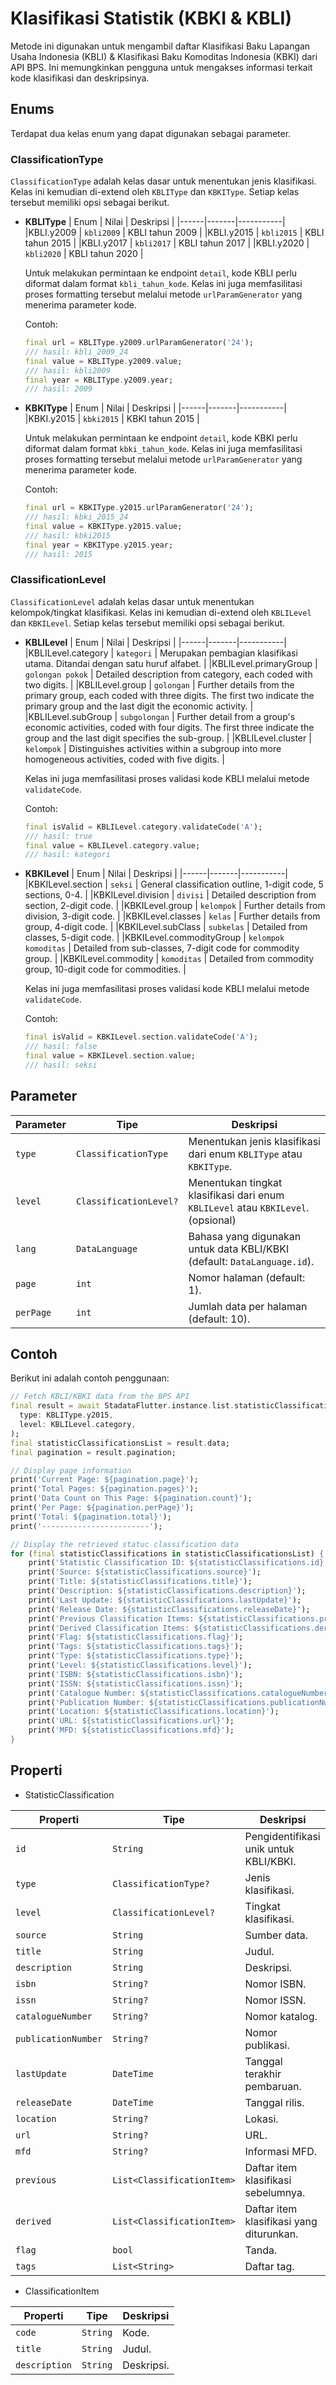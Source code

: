 # Klasifikasi Statistik (KBKI & KBLI)

Metode ini digunakan untuk mengambil daftar Klasifikasi Baku Lapangan Usaha Indonesia (KBLI) & Klasifikasi Baku Komoditas Indonesia (KBKI) dari API BPS. Ini memungkinkan pengguna untuk mengakses informasi terkait kode klasifikasi dan deskripsinya.

## Enums

Terdapat dua kelas enum yang dapat digunakan sebagai parameter.

### ClassificationType

`ClassificationType` adalah kelas dasar untuk menentukan jenis klasifikasi. Kelas ini kemudian di-extend oleh `KBLIType` dan `KBKIType`. Setiap kelas tersebut memiliki opsi sebagai berikut.

- **KBLIType**
  | Enum | Nilai | Deskripsi |
  |------|-------|-----------|
  |KBLI.y2009 | `kbli2009` | KBLI tahun 2009 |
  |KBLI.y2015 | `kbli2015` | KBLI tahun 2015 |
  |KBLI.y2017 | `kbli2017` | KBLI tahun 2017 |
  |KBLI.y2020 | `kbli2020` | KBLI tahun 2020 |

  Untuk melakukan permintaan ke endpoint `detail`, kode KBLI perlu diformat dalam format `kbli_tahun_kode`. Kelas ini juga memfasilitasi proses formatting tersebut melalui metode `urlParamGenerator` yang menerima parameter kode.

  Contoh:

  ```dart
  final url = KBLIType.y2009.urlParamGenerator('24');
  /// hasil: kbli_2009_24
  final value = KBLIType.y2009.value;
  /// hasil: kbli2009
  final year = KBLIType.y2009.year;
  /// hasil: 2009
  ```

- **KBKIType**
  | Enum | Nilai | Deskripsi |
  |------|-------|-----------|
  |KBKI.y2015 | `kbki2015` | KBKI tahun 2015 |

  Untuk melakukan permintaan ke endpoint `detail`, kode KBKI perlu diformat dalam format `kbki_tahun_kode`. Kelas ini juga memfasilitasi proses formatting tersebut melalui metode `urlParamGenerator` yang menerima parameter kode.

  Contoh:

  ```dart
  final url = KBKIType.y2015.urlParamGenerator('24');
  /// hasil: kbki_2015_24
  final value = KBKIType.y2015.value;
  /// hasil: kbki2015
  final year = KBKIType.y2015.year;
  /// hasil: 2015
  ```

### ClassificationLevel

`ClassificationLevel` adalah kelas dasar untuk menentukan kelompok/tingkat klasifikasi. Kelas ini kemudian di-extend oleh `KBLILevel` dan `KBKILevel`. Setiap kelas tersebut memiliki opsi sebagai berikut.

- **KBLILevel**
  | Enum | Nilai | Deskripsi |
  |------|-------|-----------|
  |KBLILevel.category | `kategori` | Merupakan pembagian klasifikasi utama. Ditandai dengan satu huruf alfabet. |
  |KBLILevel.primaryGroup | `golongan pokok` | Detailed description from category, each coded with two digits. |
  |KBLILevel.group | `golongan` | Further details from the primary group, each coded with three digits. The first two indicate the primary group and the last digit the economic activity. |
  |KBLILevel.subGroup | `subgolongan` | Further detail from a group's economic activities, coded with four digits. The first three indicate the group and the last digit specifies the sub-group. |
  |KBLILevel.cluster | `kelompok` | Distinguishes activities within a subgroup into more homogeneous activities, coded with five digits. |

  Kelas ini juga memfasilitasi proses validasi kode KBLI melalui metode `validateCode`.

  Contoh:

  ```dart
  final isValid = KBLILevel.category.validateCode('A');
  /// hasil: true
  final value = KBLILevel.category.value;
  /// hasil: kategori
  ```

- **KBKILevel**
  | Enum | Nilai | Deskripsi |
  |------|-------|-----------|
  |KBKILevel.section | `seksi` | General classification outline, 1-digit code, 5 sections, 0-4. |
  |KBKILevel.division | `divisi` | Detailed description from section, 2-digit code. |
  |KBKILevel.group | `kelompok` | Further details from division, 3-digit code. |
  |KBKILevel.classes | `kelas` | Further details from group, 4-digit code. |
  |KBKILevel.subClass | `subkelas` | Detailed from classes, 5-digit code. |
  |KBKILevel.commodityGroup | `kelompok komoditas` | Detailed from sub-classes, 7-digit code for commodity group. |
  |KBKILevel.commodity | `komoditas` | Detailed from commodity group, 10-digit code for commodities. |

  Kelas ini juga memfasilitasi proses validasi kode KBLI melalui metode `validateCode`.

  Contoh:

  ```dart
  final isValid = KBKILevel.section.validateCode('A');
  /// hasil: false
  final value = KBKILevel.section.value;
  /// hasil: seksi
  ```

## Parameter

| Parameter | Tipe                   | Deskripsi                                                                         |
| --------- | ---------------------- | --------------------------------------------------------------------------------- |
| `type`    | `ClassificationType`   | Menentukan jenis klasifikasi dari enum `KBLIType` atau `KBKIType`.                |
| `level`   | `ClassificationLevel?` | Menentukan tingkat klasifikasi dari enum `KBLILevel` atau `KBKILevel`. (opsional) |
| `lang`    | `DataLanguage`         | Bahasa yang digunakan untuk data KBLI/KBKI (default: `DataLanguage.id`).          |
| `page`    | `int`                  | Nomor halaman (default: 1).                                                       |
| `perPage` | `int`                  | Jumlah data per halaman (default: 10).                                            |

## Contoh

Berikut ini adalah contoh penggunaan:

```dart
// Fetch KBLI/KBKI data from the BPS API
final result = await StadataFlutter.instance.list.statisticClassifications(
  type: KBLIType.y2015,
  level: KBLILevel.category,
);
final statisticClassificationsList = result.data;
final pagination = result.pagination;

// Display page information
print('Current Page: ${pagination.page}');
print('Total Pages: ${pagination.pages}');
print('Data Count on This Page: ${pagination.count}');
print('Per Page: ${pagination.perPage}');
print('Total: ${pagination.total}');
print('------------------------');

// Display the retrieved statuc classification data
for (final statisticClassifications in statisticClassificationsList) {
    print('Statistic Classification ID: ${statisticClassifications.id}');
    print('Source: ${statisticClassifications.source}');
    print('Title: ${statisticClassifications.title}');
    print('Description: ${statisticClassifications.description}');
    print('Last Update: ${statisticClassifications.lastUpdate}');
    print('Release Date: ${statisticClassifications.releaseDate}');
    print('Previous Classification Items: ${statisticClassifications.previous}');
    print('Derived Classification Items: ${statisticClassifications.derived}');
    print('Flag: ${statisticClassifications.flag}');
    print('Tags: ${statisticClassifications.tags}');
    print('Type: ${statisticClassifications.type}');
    print('Level: ${statisticClassifications.level}');
    print('ISBN: ${statisticClassifications.isbn}');
    print('ISSN: ${statisticClassifications.issn}');
    print('Catalogue Number: ${statisticClassifications.catalogueNumber}');
    print('Publication Number: ${statisticClassifications.publicationNumber}');
    print('Location: ${statisticClassifications.location}');
    print('URL: ${statisticClassifications.url}');
    print('MFD: ${statisticClassifications.mfd}');
}

```

## Properti

- StatisticClassification

| Properti            | Tipe                       | Deskripsi                                |
| ------------------- | -------------------------- | ---------------------------------------- |
| `id`                | `String`                   | Pengidentifikasi unik untuk KBLI/KBKI.   |
| `type`              | `ClassificationType?`      | Jenis klasifikasi.                       |
| `level`             | `ClassificationLevel?`     | Tingkat klasifikasi.                     |
| `source`            | `String`                   | Sumber data.                             |
| `title`             | `String`                   | Judul.                                   |
| `description`       | `String`                   | Deskripsi.                               |
| `isbn`              | `String?`                  | Nomor ISBN.                              |
| `issn`              | `String?`                  | Nomor ISSN.                              |
| `catalogueNumber`   | `String?`                  | Nomor katalog.                           |
| `publicationNumber` | `String?`                  | Nomor publikasi.                         |
| `lastUpdate`        | `DateTime`                 | Tanggal terakhir pembaruan.              |
| `releaseDate`       | `DateTime`                 | Tanggal rilis.                           |
| `location`          | `String?`                  | Lokasi.                                  |
| `url`               | `String?`                  | URL.                                     |
| `mfd`               | `String?`                  | Informasi MFD.                           |
| `previous`          | `List<ClassificationItem>` | Daftar item klasifikasi sebelumnya.      |
| `derived`           | `List<ClassificationItem>` | Daftar item klasifikasi yang diturunkan. |
| `flag`              | `bool`                     | Tanda.                                   |
| `tags`              | `List<String>`             | Daftar tag.                              |

- ClassificationItem

| Properti      | Tipe     | Deskripsi  |
| ------------- | -------- | ---------- |
| `code`        | `String` | Kode.      |
| `title`       | `String` | Judul.     |
| `description` | `String` | Deskripsi. |
